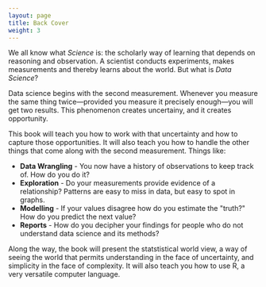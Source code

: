 ```yaml
---
layout: page
title: Back Cover
weight: 3
---
```


We all know what _Science_ is: the scholarly way of learning that depends on reasoning and observation. A scientist conducts experiments, makes measurements and thereby learns about the world. But what is _Data Science_?

Data science begins with the second measurement. Whenever you measure the same thing twice—provided you measure it precisely enough—you will get two results. This phenomenon creates uncertainy, and it creates opportunity.

This book will teach you how to work with that uncertainty and how to capture those opportunities. It will also teach you how to handle the other things that come along with the second measurement. Things like:

* **Data Wrangling** - You now have a history of observations to keep track of. How do you do it?
* **Exploration** - Do your measurements provide evidence of a relationship? Patterns are easy to miss in data, but easy to spot in graphs.
* **Modelling** - If your values disagree how do you estimate the "truth?" How do you predict the next value? 
* **Reports** - How do you decipher your findings for people who do not understand data science and its methods?

Along the way, the book will present the statstistical world view, a way of seeing the world that permits understanding in the face of uncertainty, and simplicity in the face of complexity. It will also teach you how to use R, a very versatile computer language.


